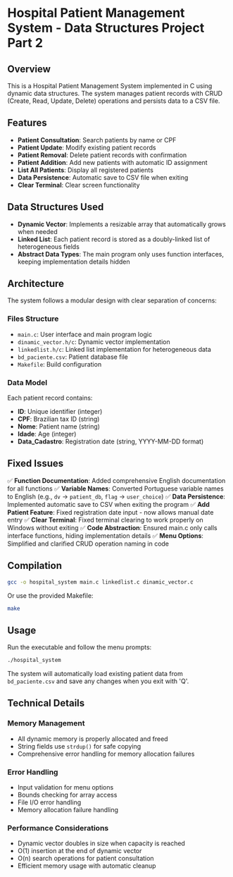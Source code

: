 # Hospital Patient Management System - Data Structures Project Part 2

## Overview
This is a Hospital Patient Management System implemented in C using dynamic data structures. The system manages patient records with CRUD (Create, Read, Update, Delete) operations and persists data to a CSV file.

## Features
- **Patient Consultation**: Search patients by name or CPF
- **Patient Update**: Modify existing patient records
- **Patient Removal**: Delete patient records with confirmation
- **Patient Addition**: Add new patients with automatic ID assignment
- **List All Patients**: Display all registered patients
- **Data Persistence**: Automatic save to CSV file when exiting
- **Clear Terminal**: Clear screen functionality

## Data Structures Used
- **Dynamic Vector**: Implements a resizable array that automatically grows when needed
- **Linked List**: Each patient record is stored as a doubly-linked list of heterogeneous fields
- **Abstract Data Types**: The main program only uses function interfaces, keeping implementation details hidden

## Architecture
The system follows a modular design with clear separation of concerns:

### Files Structure
- `main.c`: User interface and main program logic
- `dinamic_vector.h/c`: Dynamic vector implementation
- `linkedlist.h/c`: Linked list implementation for heterogeneous data
- `bd_paciente.csv`: Patient database file
- `Makefile`: Build configuration

### Data Model
Each patient record contains:
- **ID**: Unique identifier (integer)
- **CPF**: Brazilian tax ID (string)
- **Nome**: Patient name (string)
- **Idade**: Age (integer)
- **Data_Cadastro**: Registration date (string, YYYY-MM-DD format)

## Fixed Issues
✅ **Function Documentation**: Added comprehensive English documentation for all functions
✅ **Variable Names**: Converted Portuguese variable names to English (e.g., `dv` → `patient_db`, `flag` → `user_choice`)
✅ **Data Persistence**: Implemented automatic save to CSV when exiting the program
✅ **Add Patient Feature**: Fixed registration date input - now allows manual date entry
✅ **Clear Terminal**: Fixed terminal clearing to work properly on Windows without exiting
✅ **Code Abstraction**: Ensured main.c only calls interface functions, hiding implementation details
✅ **Menu Options**: Simplified and clarified CRUD operation naming in code

## Compilation
```bash
gcc -o hospital_system main.c linkedlist.c dinamic_vector.c
```

Or use the provided Makefile:
```bash
make
```

## Usage
Run the executable and follow the menu prompts:
```bash
./hospital_system
```

The system will automatically load existing patient data from `bd_paciente.csv` and save any changes when you exit with 'Q'.

## Technical Details

### Memory Management
- All dynamic memory is properly allocated and freed
- String fields use `strdup()` for safe copying
- Comprehensive error handling for memory allocation failures

### Error Handling
- Input validation for menu options
- Bounds checking for array access
- File I/O error handling
- Memory allocation failure handling

### Performance Considerations
- Dynamic vector doubles in size when capacity is reached
- O(1) insertion at the end of dynamic vector
- O(n) search operations for patient consultation
- Efficient memory usage with automatic cleanup

